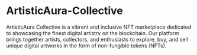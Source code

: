 # ArtisticAura-Collective
ArtisticAura Collective is a vibrant and inclusive NFT marketplace dedicated to showcasing the finest digital artistry on the blockchain. Our platform brings together artists, collectors, and enthusiasts to explore, buy, and sell unique digital artworks in the form of non-fungible tokens (NFTs).
